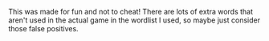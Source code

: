 This was made for fun and not to cheat! There are lots of extra words that aren't used in the actual game in the wordlist I used, so maybe just consider those false positives. 
